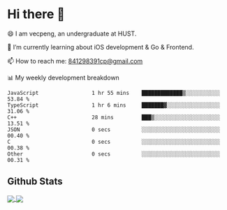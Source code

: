 
# Hi there 👋
😄 I am vecpeng, an undergraduate at HUST.

🌱 I’m currently learning about iOS development & Go & Frontend.

📫 How to reach me: 841298391cp@gmail.com

📊 My weekly development breakdown
<!--START_SECTION:waka-->

```text
JavaScript                 1 hr 55 mins    █████████████▒░░░░░░░░░░░   53.84 %
TypeScript                 1 hr 6 mins     ███████▓░░░░░░░░░░░░░░░░░   31.06 %
C++                        28 mins         ███▒░░░░░░░░░░░░░░░░░░░░░   13.51 %
JSON                       0 secs          ░░░░░░░░░░░░░░░░░░░░░░░░░   00.40 %
C                          0 secs          ░░░░░░░░░░░░░░░░░░░░░░░░░   00.38 %
Other                      0 secs          ░░░░░░░░░░░░░░░░░░░░░░░░░   00.31 %
```

<!--END_SECTION:waka-->

## Github Stats
<a href="https://github.com/anuraghazra/github-readme-stats">
  <img align="center" src="https://github-readme-stats.vercel.app/api?username=vecpeng&count_private=true&hide=stars" />
</a>
<a href="https://github.com/anuraghazra/convoychat">
  <img align="center" src="https://github-readme-stats.vercel.app/api/top-langs/?username=vecpeng&layout=compact" />
</a>
